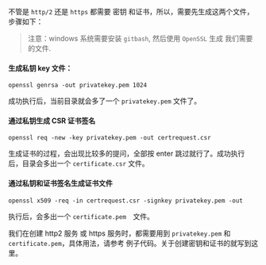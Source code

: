 不管是 `http/2` 还是 `https` 都需要 密钥 和证书，所以，需要先生成这两个文件，步骤如下：

> 注意：windows 系统需要安装 `gitbash`, 然后使用 `OpenSSL` 生成 我们需要的文件.

#### 生成私钥 key 文件：

```
openssl genrsa -out privatekey.pem 1024
```
成功执行后，当前目录就会多了一个 `privatekey.pem` 文件了。

#### 通过私钥生成 CSR 证书签名
```
openssl req -new -key privatekey.pem -out certrequest.csr
```
生成证书的过程，会出现比较多的提问，全部按 enter 跳过就行了。成功执行后，目录会多出一个 `certificate.csr` 文件。

#### 通过私钥和证书签名生成证书文件
```
openssl x509 -req -in certrequest.csr -signkey privatekey.pem -out
```
执行后，会多出一个 `certificate.pem`　文件。

我们在创建 http2 服务 或 https 服务时，都需要用到 `privatekey.pem` 和 `certificate.pem`，具体用法，请参考 例子代码。关于创建密钥和证书的就写到这里。